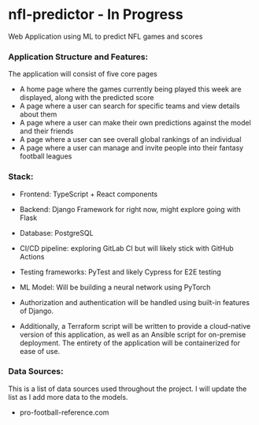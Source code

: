 # nfl-predictor - In Progress
Web Application using ML to predict NFL games and scores

### Application Structure and Features:

The application will consist of five core pages

- A home page where the games currently being played this week are displayed, along with the predicted score
- A page where a user can search for specific teams and view details about them
- A page where a user can make their own predictions against the model and their friends
- A page where a user can see overall global rankings of an individual
- A page where a user can manage and invite people into their fantasy football leagues

### Stack:

- Frontend: TypeScript + React components
- Backend: Django Framework for right now, might explore going with Flask
- Database: PostgreSQL
- CI/CD pipeline: exploring GitLab CI but will likely stick with GitHub Actions
- Testing frameworks: PyTest and likely Cypress for E2E testing
- ML Model: Will be building a neural network using PyTorch

- Authorization and authentication will be handled using built-in features of Django.
- Additionally, a Terraform script will be written to provide a cloud-native version of this application, as well as an Ansible script for on-premise deployment. The entirety of the application will be containerized for ease of use.

### Data Sources:

This is a list of data sources used throughout the project. I will update the list as I add more data to the models.

- pro-football-reference.com

